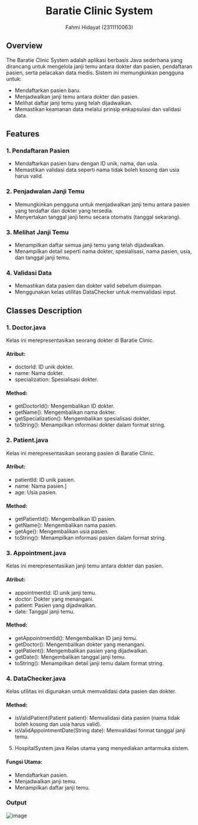 # <h1 align="center">Baratie Clinic System</h1>
<p align="center">Fahmi Hidayat (2311110063)</p>


## Overview
The Baratie Clinic System adalah aplikasi berbasis Java sederhana yang dirancang untuk mengelola janji temu antara dokter dan pasien, pendaftaran pasien, serta pelacakan data medis. Sistem ini memungkinkan pengguna untuk:

* Mendaftarkan pasien baru.
* Menjadwalkan janji temu antara dokter dan pasien.
* Melihat daftar janji temu yang telah dijadwalkan.
* Memastikan keamanan data melalui prinsip enkapsulasi dan validasi data.
## Features
### 1. Pendaftaran Pasien
* Mendaftarkan pasien baru dengan ID unik, nama, dan usia.
* Memastikan validasi data seperti nama tidak boleh kosong dan usia harus valid.
### 2. Penjadwalan Janji Temu
* Memungkinkan pengguna untuk menjadwalkan janji temu antara pasien yang terdaftar dan dokter yang tersedia.
* Menyertakan tanggal janji temu secara otomatis (tanggal sekarang).
### 3. Melihat Janji Temu
* Menampilkan daftar semua janji temu yang telah dijadwalkan.
* Menampilkan detail seperti nama dokter, spesialisasi, nama pasien, usia, dan tanggal janji temu.
### 4. Validasi Data
* Memastikan data pasien dan dokter valid sebelum disimpan.
* Menggunakan kelas utilitas DataChecker untuk memvalidasi input.
## Classes Description
### 1. Doctor.java
Kelas ini merepresentasikan seorang dokter di Baratie Clinic.
#### Atribut:
* doctorId: ID unik dokter.
* name: Nama dokter.
* specialization: Spesialisasi dokter.
#### Method:
* getDoctorId(): Mengembalikan ID dokter.
* getName(): Mengembalikan nama dokter.
* getSpecialization(): Mengembalikan spesialisasi dokter.
* toString(): Menampilkan informasi dokter dalam format string.
### 2. Patient.java
Kelas ini merepresentasikan seorang pasien di Baratie Clinic.
#### Atribut:
* patientId: ID unik pasien.
* name: Nama pasien.]
* age: Usia pasien.
#### Method:
* getPatientId(): Mengembalikan ID pasien.
* getName(): Mengembalikan nama pasien.
* getAge(): Mengembalikan usia pasien.
* toString(): Menampilkan informasi pasien dalam format string.
### 3. Appointment.java
Kelas ini merepresentasikan janji temu antara dokter dan pasien.
#### Atribut:
* appointmentId: ID unik janji temu.
* doctor: Dokter yang menangani.
* patient: Pasien yang dijadwalkan.
* date: Tanggal janji temu.
#### Method:
* getAppointmentId(): Mengembalikan ID janji temu.
* getDoctor(): Mengembalikan dokter yang menangani.
* getPatient(): Mengembalikan pasien yang dijadwalkan.
* getDate(): Mengembalikan tanggal janji temu.
* toString(): Menampilkan detail janji temu dalam format string.
### 4. DataChecker.java
Kelas utilitas ini digunakan untuk memvalidasi data pasien dan dokter.
#### Method:
* isValidPatient(Patient patient): Memvalidasi data pasien (nama tidak boleh kosong dan usia harus valid).
* isValidAppointmentDate(String date): Memvalidasi format tanggal janji temu.
5. HospitalSystem.java
Kelas utama yang menyediakan antarmuka sistem.
#### Fungsi Utama:
* Mendaftarkan pasien.
* Menjadwalkan janji temu.
* Menampilkan daftar janji temu.
### Output
![image](https://github.com/user-attachments/assets/ec82698e-40cb-4c43-b71e-480727497385)
